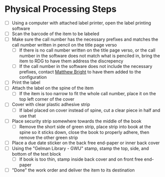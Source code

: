 # Physical Processing Steps

* [ ] Using a computer with attached label printer, open the label printing software
* [ ] Scan the barcode of the item to be labeled
* [ ] Make sure the call number has the necessary prefixes and matches the call number written in pencil on the title page verso
  * [ ] If there is no call number written on the title page verso, or the call number in the software does not match what is penciled in, bring the item to RDG to have them address the discrepency
  * [ ] If the call number in the software does not include the necessary prefixes, contact [Matthew Bright](mailto:bright@gwu.edu) to have them added to the configuration
* [ ] Print the label
* [ ] Attach the label on the spine of the item
  * [ ] If the item is too narrow to fit the whole call number, place it on the top left corner of the cover
* [ ] Cover with clear plastic adhesive strip
  * [ ] If label placed on cover instead of spine, cut a clear piece in half and use that
* [ ] Place security strip somewhere towards the middle of the book
  * [ ] Remove the short side of green strip, place strip into book at the spine so it sticks down, close the book to properly adhere, then remove the other green strip
* [ ] Place a due date sticker on the back free end-paper or inner back cover
* [ ] Using the "Gelman Library - GWU" stamp, stamp the top, side, and bottom of the text block
  * [ ] If book is too thin, stamp inside back cover and on front free end-paper
* [ ] "Done" the work order and deliver the item to its destination
